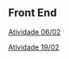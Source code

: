 ## Front End

[Atividade 06/02](https://github.com/ThiagooSG/FullStack_RPV/tree/main/FullStack_RPV/front_end/Atividade_06022024)

[Atividade 19/02](https://github.com/ThiagooSG/FullStack_RPV/tree/main/FullStack_RPV/front_end/Atividade_19022024)